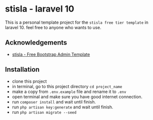 
# stisla - laravel 10

This is a personal template project for the `stisla free tier template` in laravel 10.
feel free to anyone who wants to use.

## Acknowledgements

 - [stisla - Free Bootstrap Admin Template ](https://github.com/stisla/stisla)

 
## Installation
- clone this project
- in terminal, go to this project directory `cd project_name`
- make a copy from `.env.example` file and rename it to `.env`
- open terminal and make sure you have good internet connection.
- run `composer install` and wait until finish.
- run `php artisan key:generate` and wait until finish.
- run `php artisan migrate --seed`

    